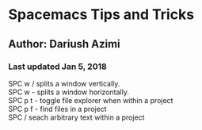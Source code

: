 # Spacemacs Tips and Tricks
## Author: Dariush Azimi
### Last updated Jan 5, 2018
SPC w / splits a window vertically.  
SPC w - splits a window horizontally.  
SPC p t - toggle file explorer when within a project  
SPC p f - find files in a project  
SPC / seach arbitrary text within a project  



